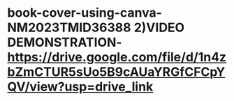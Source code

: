 # book-cover-using-canva-NM2023TMID36388 2)VIDEO DEMONSTRATION-https://drive.google.com/file/d/1n4zbZmCTUR5sUo5B9cAUaYRGfCFCpYQV/view?usp=drive_link

